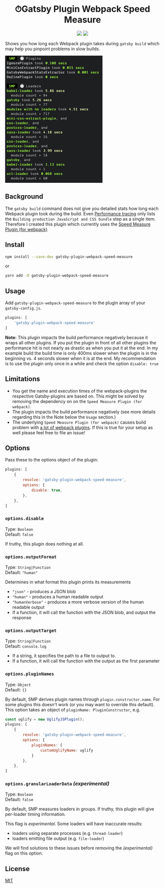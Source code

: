 <div align="center">
  <h1>⏱Gatsby Plugin Webpack Speed Measure</h1>

  <a href="https://npmjs.com/gatsby-plugin-webpack-speed-measure"><img src="https://img.shields.io/npm/dw/gatsby-plugin-webpack-speed-measure.svg" /></a>
  <a href="https://npmjs.com/package/gatsby-plugin-webpack-speed-measure"><img src="https://img.shields.io/node/v/gatsby-plugin-webpack-speed-measure.svg" /></a>
</div>

Shows you how long each Webpack plugin takes during `gatsby build` which may help you pinpoint problems in slow builds.

![Preview of Gatsby Plugin Webpack Speed Measure output](https://github.com/crunchtime-ali/gatsby-plugin-webpack-speed-measure/raw/master/preview-smp.png)

## Background

The `gatsby build` command does not give you detailed stats how long each Webpack plugin took during the build. Even
[Performance tracing](https://www.gatsbyjs.org/docs/performance-tracing/) only lists the `Building production JavaScript and CSS bundle` step as a single item. Therefore I created this plugin which currently uses the [Speed Measure Plugin (for webpack)](https://github.com/stephencookdev/speed-measure-webpack-plugin)

## Install

```bash
npm install --save-dev gatsby-plugin-webpack-speed-measure
```

or

```bash
yarn add -D gatsby-plugin-webpack-speed-measure
```

## Usage

Add `gatsby-plugin-webpack-speed-measure` to the plugin array of your `gatsby-config.js`.

```javascript
plugins: [
	'gatsby-plugin-webpack-speed-measure'
]
```

**Note:** This plugin impacts the build performance negatively because it wraps all other plugins. 
If you put the plugin in front of all other plugins the performance hit is not nearly as drastic as when you put it at the end. In my example build the build time is only 400ms slower when the plugin is in the beginning vs. 4 seconds slower when it is at the end.
My recommendation is to use the plugin only once in a while and check the option `disable: true` 

## Limitations

- You get the name and execution times of the webpack-plugins the respective Gatsby-plugins are based on. This might be solved by removing the dependency on on the `Speed Measure Plugin (for webpack)`.
- The plugin impacts the build performance negatively (see more details regarding this in the Note below the `Usage` section.)
- The underlying `Speed Measure Plugin (for webpack)` causes build problem with [a lot of webpack plugins](https://github.com/stephencookdev/speed-measure-webpack-plugin/issues). If this is true for your setup as well please feel free to file an issue!

## Options

Pass these to the options object of the plugin:

```javascript
plugins: [
	{
		resolve: 'gatsby-plugin-webpack-speed-measure',
		options: {
			disable: true,
		},
	},
]
```

### `options.disable`

Type: `Boolean`<br>
Default: `false`

If truthy, this plugin does nothing at all.

### `options.outputFormat`

Type: `String|Function`<br>
Default: `"human"`

Determines in what format this plugin prints its measurements

 * `"json"` - produces a JSON blob
 * `"human"` - produces a human readable output
 * `"humanVerbose"` - produces a more verbose version of the human readable output
 * If a function, it will call the function with the JSON blob, and output the response

### `options.outputTarget`

Type: `String|Function`<br>
Default: `console.log`

* If a string, it specifies the path to a file to output to.
* If a function, it will call the function with the output as the first parameter

### `options.pluginNames`

Type: `Object`<br>
Default: `{}`

By default, SMP derives plugin names through `plugin.constructor.name`. For some
plugins this doesn't work (or you may want to override this default). This option
takes an object of `pluginName: PluginConstructor`, e.g.

```javascript
const uglify = new UglifyJSPlugin();
plugins: [
	{
		resolve: 'gatsby-plugin-webpack-speed-measure',
		options: {
            pluginNames: {
                customUglifyName: uglify
            }
		},
	},
]
```

### `options.granularLoaderData` _(experimental)_

Type: `Boolean`<br>
Default: `false`

By default, SMP measures loaders in groups. If truthy, this plugin will give per-loader timing information.

This flag is _experimental_. Some loaders will have inaccurate results:

 * loaders using separate processes (e.g. `thread-loader`)
 * loaders emitting file output (e.g. `file-loader`)

We will find solutions to these issues before removing the _(experimental)_ flag on this option.

## License

[MIT](/LICENSE)